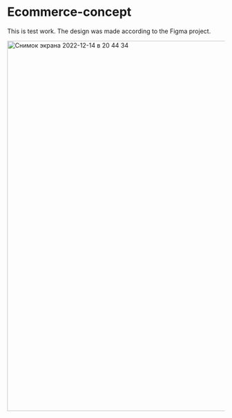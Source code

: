 # Ecommerce-concept

This is test work. The design was made according to the Figma project.

<img width="859" alt="Снимок экрана 2022-12-14 в 20 44 34" src="https://user-images.githubusercontent.com/87705134/210169571-f72b7db9-580d-4b29-a589-1ecf0199cb41.png">


